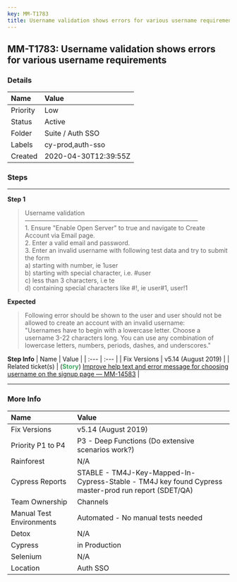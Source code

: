 ```yaml
---
key: MM-T1783
title: Username validation shows errors for various username requirements
---
```


## MM-T1783: Username validation shows errors for various username requirements

### Details

| Name     | Value                |
| :------- | :------------------- |
| Priority | Low                  |
| Status   | Active               |
| Folder   | Suite / Auth SSO     |
| Labels   | cy-prod,auth-sso     |
| Created  | 2020-04-30T12:39:55Z |

### Steps

<hr/>

**Step 1**

> <article>Username validation<br />————————————————————————————<br />1. Ensure "Enable Open Server" to true and navigate to Create Account via Email page. <br />2. Enter a valid email and password. <br />3. Enter an invalid username with following test data and try to submit the form<br />a) starting with number, ie 1user<br />b) starting with special character, i.e. #user<br />c) less than 3 characters, i.e te<br />d) containing special characters like #!, ie user#1, user!1</article>

**Expected**

> <article>Following error should be shown to the user and user should not be allowed to create an account with an invalid username:<br />"Usernames have to begin with a lowercase letter. Choose a username 3-22 characters long. You can use any combination of lowercase letters, numbers, periods, dashes, and underscores."</article>

**Step Info**
| Name | Value |
| :--- | :--- |
| Fix Versions | v5.14 (August 2019) |
| Related ticket(s) | (<strong><span style="color:rgb(65, 168, 95)">Story</span></strong>) <a href="https://mattermost.atlassian.net/browse/MM-14583">Improve help text and error message for choosing username on the signup page — MM-14583</a> |

<hr/>

### More Info

| Name                     | Value                                                                                                |
| :----------------------- | :--------------------------------------------------------------------------------------------------- |
| Fix Versions             | v5.14 (August 2019)                                                                                  |
| Priority P1 to P4        | P3 - Deep Functions (Do extensive scenarios work?)                                                   |
| Rainforest               | N/A                                                                                                  |
| Cypress Reports          | STABLE - TM4J-Key-Mapped-In-Cypress-Stable - TM4J key found Cypress master-prod run report (SDET/QA) |
| Team Ownership           | Channels                                                                                             |
| Manual Test Environments | Automated - No manual tests needed                                                                   |
| Detox                    | N/A                                                                                                  |
| Cypress                  | in Production                                                                                        |
| Selenium                 | N/A                                                                                                  |
| Location                 | Auth SSO                                                                                             |

